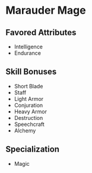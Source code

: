 # Marauder Mage


## Favored Attributes
- Intelligence
- Endurance

## Skill Bonuses
- Short Blade
- Staff
- Light Armor
- Conjuration
- Heavy Armor
- Destruction
- Speechcraft
- Alchemy

## Specialization
- Magic
